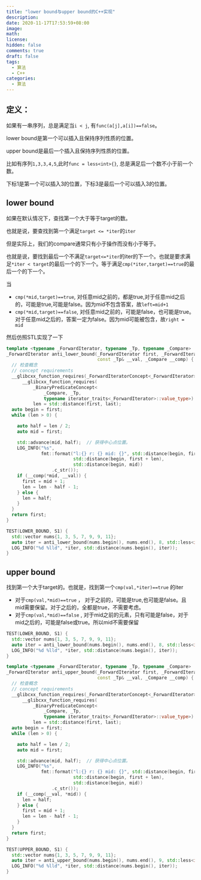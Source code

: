 ```yaml
---
title: "lower bound与upper bound的C++实现"
description: 
date: 2020-11-17T17:53:59+08:00
image: 
math: 
license: 
hidden: false
comments: true
draft: false
tags:
  - 算法
  - C++
categories:
  - 算法
---
```


## 定义：

如果有一串序列，总是满足当`i < j`, 有`func(a[j],a[i])==false`。

lower bound是第一个可以插入且保持序列性质的位置。

upper bound是最后一个插入且保持序列性质的位置。

比如有序列`1,3,3,4,5`,此时`func = less<int>{}`, 总是满足后一个数不小于前一个数。

下标1是第一个可以插入3的位置，下标3是最后一个可以插入3的位置。

## lower bound

如果在默认情况下，查找第一个大于等于target的数。

也就是说，要查找到第一个满足`target <= *iter`的`iter`

但是实际上，我们的compare通常只有小于操作而没有小于等于。

也就是说，要找到最后一个不满足`target<=*iter`的iter的下一个。也就是要求满足`*iter < target`的最后一个的下一个。等于满足`cmp(*iter,target)==true`的最后一个的下一个。

当

- `cmp(*mid,target)==true`, 对任意mid之前的，都是true,对于任意mid之后的，可能是true,可能是false。因为mid不包含答案，故`left=mid+1`
- `cmp(*mid,target)==false`, 对任意mid之前的，可能是false，也可能是true。对于任意mid之后的，答案一定为false。因为mid可能被包含，故`right = mid`

然后仿照STL实现了一下

```cpp
template <typename _ForwardIterator, typename _Tp, typename _Compare>
_ForwardIterator anti_lower_bound(_ForwardIterator first, _ForwardIterator last,
                                  const _Tp& __val, _Compare __comp) {
  // 检查概念
  // concept requirements
  __glibcxx_function_requires(_ForwardIteratorConcept<_ForwardIterator>)
      __glibcxx_function_requires(
          _BinaryPredicateConcept<
              _Compare, _Tp,
              typename iterator_traits<_ForwardIterator>::value_type>) auto
          len = std::distance(first, last);
  auto begin = first;
  while (len > 0) {

    auto half = len / 2;
    auto mid = first;

    std::advance(mid, half);  // 获得中心点位置。
    LOG_INFO("%s",
             fmt::format("l:{} r: {} mid: {}", std::distance(begin, first),
                         std::distance(begin, first + len),
                         std::distance(begin, mid))
                 .c_str());
    if (__comp(*mid, __val)) {
      first = mid + 1;
      len = len - half - 1;
    } else {
      len = half;
    }
  }
  return first;
}

TEST(LOWER_BOUND, S1) {
  std::vector nums{1, 3, 5, 7, 9, 9, 11};
  auto iter = anti_lower_bound(nums.begin(), nums.end(), 8, std::less<int>{});
  LOG_INFO("%d %lld", *iter, std::distance(nums.begin(), iter));
}
```

## upper bound

找到第一个大于target的。也就是，找到第一个`cmp(val,*iter)==true` 的iter

- 对于`cmp(val,*mid)==true` ， 对于之前的，可能是true,也可能是false。且mid需要保留。对于之后的，全都是true，不需要考虑。
- 对于`cmp(val,*mid)==false` , 对于mid之前的元素，只有可能是false，对于mid之后的，可能是false或true。所以mid不需要保留

```cpp
TEST(LOWER_BOUND, S1) {
  std::vector nums{1, 3, 5, 7, 9, 9, 11};
  auto iter = anti_lower_bound(nums.begin(), nums.end(), 8, std::less<int>{});
  LOG_INFO("%d %lld", *iter, std::distance(nums.begin(), iter));
}

template <typename _ForwardIterator, typename _Tp, typename _Compare>
_ForwardIterator anti_upper_bound(_ForwardIterator first, _ForwardIterator last,
                                  const _Tp& __val, _Compare __comp) {
  // 检查概念
  // concept requirements
  __glibcxx_function_requires(_ForwardIteratorConcept<_ForwardIterator>)
      __glibcxx_function_requires(
          _BinaryPredicateConcept<
              _Compare, _Tp,
              typename iterator_traits<_ForwardIterator>::value_type>) auto
          len = std::distance(first, last);
  auto begin = first;
  while (len > 0) {

    auto half = len / 2;
    auto mid = first;

    std::advance(mid, half);  // 获得中心点位置。
    LOG_INFO("%s",
             fmt::format("l:{} r: {} mid: {}", std::distance(begin, first),
                         std::distance(begin, first + len),
                         std::distance(begin, mid))
                 .c_str());
    if (__comp(__val, *mid)) {
      len = half;
    } else {
      first = mid + 1;
      len = len - half - 1;
    }
  }
  return first;
}

TEST(UPPER_BOUND, S1) {
  std::vector nums{1, 3, 5, 7, 9, 9, 11};
  auto iter = anti_upper_bound(nums.begin(), nums.end(), 9, std::less<int>{});
  LOG_INFO("%d %lld", *iter, std::distance(nums.begin(), iter));
}
```
